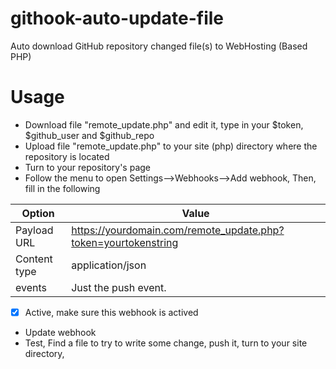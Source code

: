# githook-auto-update-file
Auto download GitHub repository changed file(s) to WebHosting (Based PHP)


# Usage

- Download file "remote_update.php" and edit it, type in your $token, $github_user and $github_repo
- Upload file "remote_update.php" to your site (php) directory where the repository is located
- Turn to your repository's page
- Follow the menu to open Settings—>Webhooks—>Add webhook, Then, fill in the following

| Option       | Value                                    |
| ------------ | ---------------------------------------- |
| Payload URL  | https://yourdomain.com/remote_update.php?token=yourtokenstring |
| Content type | application/json                         |
| events       | Just the push event.                     |

- [x] Active, make sure this webhook is actived
- Update webhook
- Test, Find a file to try to write some change, push it, turn to your site directory,
